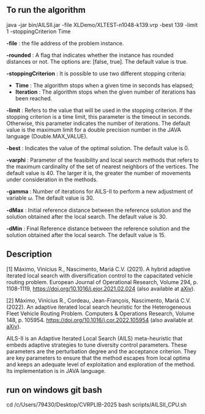 ## To run the algorithm

java -jar bin/AILSII.jar -file XLDemo/XLTEST-n1048-k139.vrp -best 139 -limit 1 -stoppingCriterion Time 

**-file** : the file address of the problem instance.

**-rounded** :  A flag that indicates whether the instance has rounded distances or not. The options are: [false, true]. The default value is true.

**-stoppingCriterion** : It is possible to use two different stopping criteria:
* **Time** : The algorithm stops when a given time in seconds has elapsed; 
* **Iteration** :  The algorithm stops when the given number of iterations has been reached. 

**-limit** : Refers to the value that will be used in the stopping criterion. If the stopping criterion is a time limit, this parameter is the timeout in seconds. Otherwise, this parameter indicates the number of iterations. The default value is the maximum limit for a double precision number in the JAVA language (Double.MAX_VALUE).

**-best** :  Indicates the value of the optimal solution. The default value is 0.

**-varphi** :  Parameter of the feasibility and local search methods that refers to the maximum cardinality of the set of nearest neighbors of the vertices. The default value is 40. The larger it is, the greater the number of movements under consideration in the methods. 

**-gamma** :  Number of iterations for AILS-II to perform a new adjustment of variable 𝜔. The default value is 30.

**-dMax** : Initial reference distance between the reference solution and the  solution obtained after the local search. The default value is 30.

**-dMin** : Final Reference distance between the reference solution and the solution obtained after the local search. The default value is 15.



## Description
[1] Máximo, Vinícius R., Nascimento, Mariá C.V. (2021).
A hybrid adaptive iterated local search with diversification control to the capacitated vehicle routing problem. European Journal of Operational Research, Volume 294, p. 1108-1119, https://doi.org/10.1016/j.ejor.2021.02.024 (also available at [aXiv](https://arxiv.org/abs/2012.11021)).

[2] Máximo, Vinícius R., Cordeau, Jean-François, Nascimento, Mariá C.V. (2022).
An adaptive iterated local search heuristic for the Heterogeneous Fleet Vehicle Routing Problem. Computers & Operations Research, Volume 148, p. 105954.
https://doi.org/10.1016/j.cor.2022.105954 (also available at [aXiv](https://arxiv.org/abs/2111.12821)).

AILS-II is an Adaptive Iterated Local Search (AILS) meta-heuristic that embeds adaptive strategies to tune  diversity control parameters. These parameters are the perturbation degree and the acceptance criterion. They are key parameters to ensure that the method escapes from local optima and keeps an adequate level of exploitation and exploration of the method. Its implementation is in JAVA language.

## run on windows git bash

cd /c/Users/79430/Desktop/CVRPLIB-2025
bash scripts/AILSII_CPU.sh